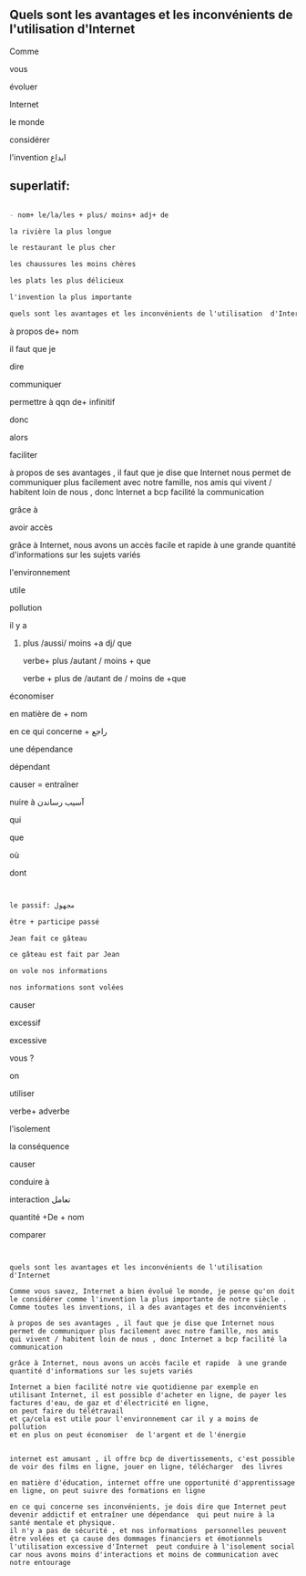## Quels sont les avantages et les inconvénients de l'utilisation  d'Internet 

Comme 

vous

évoluer

Internet 

le monde 

considérer 

l'invention ابداع 



## superlatif:  
```markdown

- nom+ le/la/les + plus/ moins+ adj+ de 

la rivière la plus longue 

le restaurant le plus cher 

les chaussures les moins chères 

les plats les plus délicieux 

l'invention la plus importante 

quels sont les avantages et les inconvénients de l'utilisation  d'Internet

```


à propos de+ nom 

il faut que je 

dire

communiquer 

permettre à qqn de+ infinitif 

donc

alors

faciliter

à propos de ses avantages , il faut que je dise que Internet nous permet de communiquer plus facilement avec notre famille, nos amis   qui vivent / habitent loin de nous , donc Internet a bcp facilité la communication 

grâce à 

avoir accès 

grâce à Internet, nous avons un accès facile et rapide  à une grande quantité d'informations sur les sujets variés 

l'environnement 

utile

pollution 

il y a

1. plus /aussi/ moins +a dj/ que 

   verbe+  plus /autant / moins + que

   verbe + plus de /autant de / moins de +que 

économiser 


en matière de + nom


en ce qui concerne + راجع

une dépendance 

dépendant  

causer = entraîner 

nuire à آسیب رساندن

qui 

que 

où

dont 

```markdown


le passif: مجهول

être + participe passé 

Jean fait ce gâteau 

ce gâteau est fait par Jean 

on vole nos informations 

nos informations sont volées

```


causer 


excessif 

excessive

vous ?

on 

utiliser 


verbe+ adverbe 

l'isolement 

la conséquence 

causer 

conduire à 

interaction تعامل 

quantité +De + nom 

comparer 



```


quels sont les avantages et les inconvénients de l'utilisation  d'Internet 

Comme vous savez, Internet a bien évolué le monde, je pense qu'on doit le considérer comme l'invention la plus importante de notre siècle .  Comme toutes les inventions, il a des avantages et des inconvénients 

à propos de ses avantages , il faut que je dise que Internet nous permet de communiquer plus facilement avec notre famille, nos amis   qui vivent / habitent loin de nous , donc Internet a bcp facilité la communication 

grâce à Internet, nous avons un accès facile et rapide  à une grande quantité d'informations sur les sujets variés 

Internet a bien facilité notre vie quotidienne par exemple en utilisant Internet, il est possible d'acheter en ligne, de payer les factures d'eau, de gaz et d'électricité en ligne,  
on peut faire du télétravail 
et ça/cela est utile pour l'environnement car il y a moins de pollution 
et en plus on peut économiser  de l'argent et de l'énergie 


internet est amusant , il offre bcp de divertissements, c'est possible de voir des films en ligne, jouer en ligne, télécharger  des livres 

en matière d'éducation, internet offre une opportunité d'apprentissage en ligne, on peut suivre des formations en ligne

en ce qui concerne ses inconvénients, je dois dire que Internet peut devenir addictif et entraîner une dépendance  qui peut nuire à la santé mentale et physique. 
il n'y a pas de sécurité , et nos informations  personnelles peuvent être volées et ça cause des dommages financiers et émotionnels
l'utilisation excessive d'Internet  peut conduire à l'isolement social car nous avons moins d'interactions et moins de communication avec notre entourage 


```
